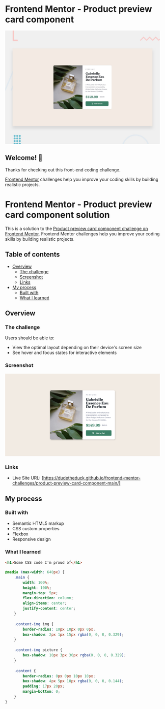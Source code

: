 # Frontend Mentor - Product preview card component

![Design preview for the Product preview card component coding challenge](./design/desktop-preview.jpg)

## Welcome! 👋

Thanks for checking out this front-end coding challenge.

[Frontend Mentor](https://www.frontendmentor.io) challenges help you improve your coding skills by building realistic projects.

# Frontend Mentor - Product preview card component solution

This is a solution to the [Product preview card component challenge on Frontend Mentor](https://www.frontendmentor.io/challenges/product-preview-card-component-GO7UmttRfa). Frontend Mentor challenges help you improve your coding skills by building realistic projects. 

## Table of contents

- [Overview](#overview)
  - [The challenge](#the-challenge)
  - [Screenshot](#screenshot)
  - [Links](#links)
- [My process](#my-process)
  - [Built with](#built-with)
  - [What I learned](#what-i-learned)

## Overview

### The challenge

Users should be able to:

- View the optimal layout depending on their device's screen size
- See hover and focus states for interactive elements

### Screenshot

![](./design/Screenshot.png)

### Links

- Live Site URL: [https://dudetheduck.github.io/frontend-mentor-challenges/product-preview-card-component-main/]

## My process

### Built with

- Semantic HTML5 markup
- CSS custom properties
- Flexbox
- Responsive design

### What I learned

```html
<h1>Some CSS code I'm proud of</h1>
```
```css
@media (max-width: 640px) {
    .main {
        width: 100%;
        height: 100%;
        margin-top: 5px;
        flex-direction: column;
        align-items: center;
        justify-content: center;
    }

    .content-img img {
        border-radius: 10px 10px 0px 0px;
        box-shadow: 2px 1px 15px rgba(0, 0, 0, 0.329);
    }

    .content-img picture {
        box-shadow: 10px 3px 30px rgba(0, 0, 0, 0.329);
    }

    .content {
        border-radius: 0px 0px 10px 10px;
        box-shadow: 4px 5px 10px rgba(0, 0, 0, 0.144);
        padding: 17px 20px;
        margin-bottom: 0;
    }
}
```